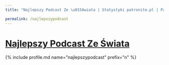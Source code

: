 ```yaml
---
title: "Najlepszy Podcast Ze \u015Awiata | Statystyki patronite.pl | Patromierz"

permalink: /najlepszypodcast
---
```


# [Najlepszy Podcast Ze Świata](https://patronite.pl/najlepszypodcast)

{% include profile.md name="najlepszypodcast" prefix="n" %}
